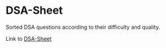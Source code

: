 # DSA-Sheet
Sorted DSA questions according to their difficulty and quality.

Link to [DSA-Sheet]([url](https://docs.google.com/document/d/107mFIXnikVliceI8wfAsJ6Q2mVlWKIHZILKQBA8mxx8/edit?usp=sharing)https://docs.google.com/document/d/107mFIXnikVliceI8wfAsJ6Q2mVlWKIHZILKQBA8mxx8/edit?usp=sharing)
